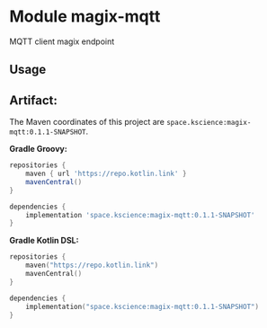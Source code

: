 # Module magix-mqtt

MQTT client magix endpoint

## Usage

## Artifact:

The Maven coordinates of this project are `space.kscience:magix-mqtt:0.1.1-SNAPSHOT`.

**Gradle Groovy:**
```groovy
repositories {
    maven { url 'https://repo.kotlin.link' }
    mavenCentral()
}

dependencies {
    implementation 'space.kscience:magix-mqtt:0.1.1-SNAPSHOT'
}
```
**Gradle Kotlin DSL:**
```kotlin
repositories {
    maven("https://repo.kotlin.link")
    mavenCentral()
}

dependencies {
    implementation("space.kscience:magix-mqtt:0.1.1-SNAPSHOT")
}
```
